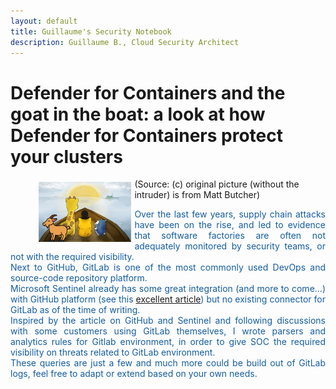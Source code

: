 ```yaml
---
layout: default
title: Guillaume's Security Notebook
description: Guillaume B., Cloud Security Architect
---
```


# Defender for Containers and the goat in the boat: a look at how Defender for Containers protect your clusters

<figure>
<img src="images/kuby-logo.png" style="float: left;margin: 5px;width: 35%;height: auto;" alt="Defender for Containers" >
<figcaption style="margin: 0; padding: 0;">(Source: (c) original picture (without the intruder) is from Matt Butcher)</figcaption>
</figure>
  
<p style="color:#145DA0;text-align: justify;">Over the last few years, supply chain attacks have been on the rise, and led to evidence that software factories are often not adequately monitored by security teams, or not with the required visibility. <br />
Next to GitHub, GitLab is one of the most commonly used DevOps and source-code repository platform. <br />
Microsoft Sentinel already has some great integration (and more to come...) with GitHub platform (see this <a href="https://techcommunity.microsoft.com/t5/microsoft-sentinel-blog/protecting-your-github-assets-with-azure-sentinel/ba-p/1457721">excellent article</a>) but no existing connector for GitLab as of the time of writing. <br />
Inspired by the article on GitHub and Sentinel and following discussions with some customers using GitLab themselves, I wrote parsers and analytics rules for Gitlab environment, in order to give SOC the required visibility on threats related to GitLab environment.<br />
These queries are just a few and much more could be build out of GitLab logs, feel free to adapt or extend based on your own needs.</p>
